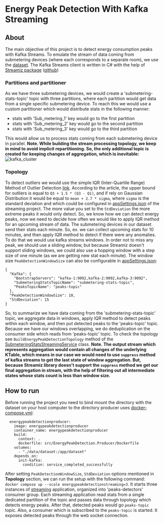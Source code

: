 # Energy Peak Detection With Kafka Streaming 
## About
The main objective of this project is to detect energy consumption peaks with Kafka Streams. To emulate the stream of data coming from submetering devices (where each corresponds to a separate room), we use the [dataset](https://github.com/rekharchandran/Analysis-of-Energy-Power-Consumption-IoT-Analytics/blob/master/Data%20Set/household_power_consumption.zip). The Kafka Streams client is written in C# with the help of [Streamiz package](https://lgouellec.github.io/kafka-streams-dotnet/) ([github](https://lgouellec.github.io/kafka-streams-dotnet/))

### Partitions and partitioner
As we have three submetering devices, we would create a 'submetering-stats-topic' topic with three partitions, where each partition would get data from a single specific submetering device. To reach this we would use a custom partitioner which would distribute stats in the following manner:
 - stats with 'Sub_metering_1' key would go to the first partition
 - stats with 'Sub_metering_2' key would go to the second partition
 - stats with 'Sub_metering_3' key would go to the third partition

This would allow us to process stats coming from each submetering device in parallel. **Note. While building the stream processing topology, we keep in mind to avoid implicit repartitioning. So, the only additional topic is created for keeping changes of aggregation, which is inevitable:**
![kafka_cluster](https://github.com/vovapabyr/kafka-energy-peak-detection-streaming/assets/25819135/5cba084d-a0b8-4f97-a307-d6a25f7c71bf)


### Topology
To detect outliers we would use the simple IQR (Inter-Quartile Range) Method of Outlier Detection [link](https://towardsdatascience.com/why-1-5-in-iqr-method-of-outlier-detection-5d07fdc82097). According to the article, the upper bound for outliers is equal to ```Q3 + 1.5 * (Q3 - Q1)```, and if rely on Gaussian Distribution it would be equal to ```mean + 2.7 * sigma```, where ```sigma``` is the standard deviation and which could be configured in [appSettings.json](https://github.com/vovapabyr/kafka-energy-peak-detection-streaming/blob/main/src/EnergyPeakDetection.Streaming/appsettings.json) of the streaming project. The more value you set to the ```StdDeviation``` the more extreme peaks it would only detect. So, we know how we can detect energy peaks, now we need to decide how often we would like to apply IQR method for an upcoming stream of data. The submetering devices in our dataset send their stats each minute. So, ex. we can collect upcoming stats for 10 minutes, and then apply IQR method to detect if there were any anomalies. To do that we would use kafka streams windows. In order not to miss any peak, we should use a sliding window, but because Streamiz doesn't support sliding windows, we could also use a hopping window with a step size of one minute (as we are getting new stat each minute). The window size ```PeakDetectionWindowSize``` can also be configurable in [appSettings.json](https://github.com/vovapabyr/kafka-energy-peak-detection-streaming/blob/main/src/EnergyPeakDetection.Streaming/appsettings.json):
```
{
  "Kafka": {
    "BootstrapServers": "kafka-1:9092,kafka-2:9092,kafka-3:9092",
    "SubmeteringStatsTopicName": "submetering-stats-topic",
    "PeaksTopicName": "peaks-topic"
  },
  "PeakDetectionWindowSize": 10,
  "StdDeviation": 15
}
```
So, to summarize we have data coming from the 'submetering-stats-topic' topic, we aggregate data in windows, apply IQR method to detect peaks within each window, and then put detected peaks to the 'peaks-topic' topic. Because we have our windows overlapping, we do deduplication on the consumer side which reads from 'peaks-topic' topic. To check the topology see ```BuildEnergyPeakDetectionTopology``` method of the [SubmeteringStatsStreamingService](https://github.com/vovapabyr/kafka-energy-peak-detection-streaming/blob/main/src/EnergyPeakDetection.Streaming/SubmeteringStatsStreamingService.cs) class.
**Note. The output stream which represents aggregation would contain all changes of the underlying KTable, which means in our case we would need to use ```suppress``` method of kafka streams to get the last state of window aggregation. But, because Streamiz library doesn't support the ```suppress``` method we get our final aggregation in stream, with the help of filtering out all intermediate states whose stats count is less than window size.**

## How to run
Before running the project you need to bind mount the directory with the dataset on your host computer to the directory producer uses [docker-compose.yml](https://github.com/vovapabyr/kafka-energy-peak-detection-streaming/blob/main/docker-compose.yml):
```
  energypeakdetectionproducer:
    image: energypeakdetectionproducer
    container_name: energypeakdetectionproducer
    build:
      context: .
      dockerfile: src/EnergyPeakDetection.Producer/Dockerfile
    volumes:
      - "./data/dataset:/app/dataset"
    depends_on:
      init-kafka: 
        condition: service_completed_successfully
```
After setting ```PeakDetectionWindowSize```, ```StdDeviation``` options mentioned in **Topology** section, we can run the setup with the following command: ```docker compose up --scale energypeakdetectionstreaming=3```. It starts three instances of [streaming](https://github.com/vovapabyr/kafka-energy-peak-detection-streaming/tree/main/src/EnergyPeakDetection.Streaming) application, organized into 'peaks-detectors' consumer group. Each streaming application read stats from a single dedicated partition of the topic and passes data through topology which detects energy peaks. After that, detected peaks would go ```peaks-topic``` topic. Also, a consumer which is subscribed to the ```peaks-topic``` is started. It exposes detected peaks through the web socket connection.   




 
